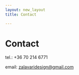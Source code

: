 ```yaml
---
layout: new_layout
title: Contact

---
```

# Contact

tel.: +36 70 214 6771

email: zalavaridesign@gmail.com